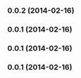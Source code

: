 <a name="0.0.2"></a>
### 0.0.2 (2014-02-16)


<a name="0.0.1"></a>
### 0.0.1 (2014-02-16)


<a name="0.0.1"></a>
### 0.0.1 (2014-02-16)


<a name="0.0.1"></a>
### 0.0.1 (2014-02-16)

